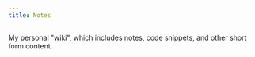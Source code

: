 ```yaml
---
title: Notes
---
```


My personal "wiki", which includes notes, code snippets, and other short form content.
